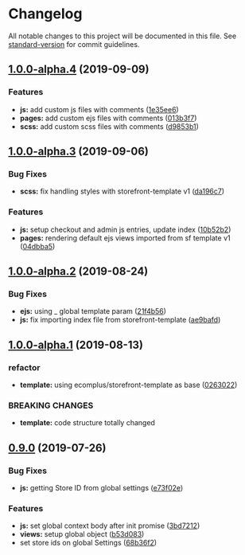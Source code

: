 # Changelog

All notable changes to this project will be documented in this file. See [standard-version](https://github.com/conventional-changelog/standard-version) for commit guidelines.

## [1.0.0-alpha.4](https://github.com/ecomclub/storefront/compare/v1.0.0-alpha.3...v1.0.0-alpha.4) (2019-09-09)


### Features

* **js:** add custom js files with comments ([1e35ee6](https://github.com/ecomclub/storefront/commit/1e35ee6))
* **pages:** add custom ejs files with comments ([013b3f7](https://github.com/ecomclub/storefront/commit/013b3f7))
* **scss:** add custom scss files with comments ([d9853b1](https://github.com/ecomclub/storefront/commit/d9853b1))

## [1.0.0-alpha.3](https://github.com/ecomclub/storefront/compare/v1.0.0-alpha.2...v1.0.0-alpha.3) (2019-09-06)


### Bug Fixes

* **scss:** fix handling styles with storefront-template v1 ([da196c7](https://github.com/ecomclub/storefront/commit/da196c7))


### Features

* **js:** setup checkout and admin js entries, update index ([10b52b2](https://github.com/ecomclub/storefront/commit/10b52b2))
* **pages:** rendering default ejs views imported from sf template v1 ([04dbba5](https://github.com/ecomclub/storefront/commit/04dbba5))

## [1.0.0-alpha.2](https://github.com/ecomclub/storefront/compare/v1.0.0-alpha.1...v1.0.0-alpha.2) (2019-08-24)


### Bug Fixes

* **ejs:** using _ global template param ([21f4b56](https://github.com/ecomclub/storefront/commit/21f4b56))
* **js:** fix importing index file from storefront-template ([ae9bafd](https://github.com/ecomclub/storefront/commit/ae9bafd))



## [1.0.0-alpha.1](https://github.com/ecomclub/storefront/compare/v0.9.0...v1.0.0-alpha.1) (2019-08-13)


### refactor

* **template:** using ecomplus/storefront-template as base ([0263022](https://github.com/ecomclub/storefront/commit/0263022))


### BREAKING CHANGES

* **template:** code structure totally changed



## [0.9.0](https://github.com/ecomclub/storefront/compare/v0.8.0...v0.9.0) (2019-07-26)


### Bug Fixes

* **js:** getting Store ID from global settings ([e73f02e](https://github.com/ecomclub/storefront/commit/e73f02e))


### Features

* **js:** set global context body after init promise ([3bd7212](https://github.com/ecomclub/storefront/commit/3bd7212))
* **views:** setup global  object ([b53d083](https://github.com/ecomclub/storefront/commit/b53d083))
* set store ids on global Settings ([68b36f2](https://github.com/ecomclub/storefront/commit/68b36f2))
